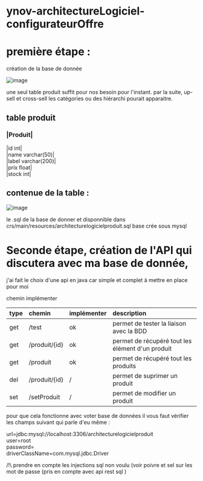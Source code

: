 # ynov-architectureLogiciel-configurateurOffre


première étape :
==

création de la base de donnée

![image](https://user-images.githubusercontent.com/77006808/144563248-0c13a55d-9224-4540-95b8-3bec92976f3f.png)

une seul table produit suffit pour nos besoin pour l'instant. par la suite, up-sell et cross-sell les catégories ou des hiérarchi pourait apparaitre.

table produit
-


### |Produit|

|id                int|  
|name      varchar(50)|  
|label    varchar(200)|  
|prix            float|  
|stock             int|  

contenue de la table :
-

![image](https://user-images.githubusercontent.com/77006808/144564669-55de234d-a01a-4064-9f74-cb1d30e040da.png)

le .sql de la base de donner et disponnible dans crs/main/resources/architecturelogicielproduit.sql
base crée sous mysql

Seconde étape, création de l'API qui discutera avec ma base de donnée, 
==

j'ai fait le choix d'une api en java car simple et complet à mettre en place pour moi

chemin implémenter

| type | chemin        | implémenter | description                                       |  
|:---  | :------------ | :---------- | :------------------------------------------------ |
|get   | /test         | ok          | permet de tester la liaison avec la BDD           |
|get   | /produit/{id} | ok          | permet de récupéré tout les élément d'un produit  |
|get   | /produit      | ok          | permet de récupéré tout les produits              |
|del   | /produit/{id} | /           | permet de suprimer un produit                     |
|set   | /setProduit   | /           | permet de modifier un produit                     |


pour que cela fonctionne avec voter base de données il vous faut vérifier les champs suivant qui parle d'eu même :

url=jdbc:mysql://localhost:3306/architecturelogicielproduit  
user=root  
password=  
driverClassName=com.mysql.jdbc.Driver  

/!\ prendre en compte les injections sql non voulu (voir poivre et sel sur les mot de passe (pris en compte avec api rest sql )


